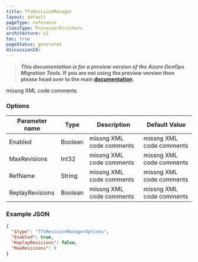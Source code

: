 ```yaml
---
title: TfsRevisionManager
layout: default
pageType: reference
classType: ProcessorEnrichers
architecture: v2
toc: true
pageStatus: generated
discussionId: 
---
```



>**_This documentation is for a preview version of the Azure DevOps Migration Tools._ If you are not using the preview version then please head over to the main [documentation](https://nkdagility.com/docs/azure-devops-migration-tools).**

missng XML code comments

### Options

| Parameter name         | Type    | Description                              | Default Value                            |
|------------------------|---------|------------------------------------------|------------------------------------------|
| Enabled | Boolean | missng XML code comments | missng XML code comments |
| MaxRevisions | Int32 | missng XML code comments | missng XML code comments |
| RefName | String | missng XML code comments | missng XML code comments |
| ReplayRevisions | Boolean | missng XML code comments | missng XML code comments |


### Example JSON

```JSON
{
  "$type": "TfsRevisionManagerOptions",
  "Enabled": true,
  "ReplayRevisions": false,
  "MaxRevisions": 0
}
```